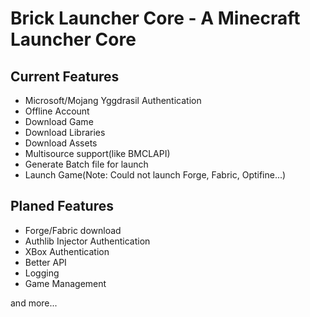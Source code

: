 # Brick Launcher Core - A Minecraft Launcher Core
## Current Features
+ Microsoft/Mojang Yggdrasil Authentication
+ Offline Account
+ Download Game
+ Download Libraries
+ Download Assets
+ Multisource support(like BMCLAPI)
+ Generate Batch file for launch
+ Launch Game(Note: Could not launch Forge, Fabric, Optifine...)
## Planed Features
+ Forge/Fabric download
+ Authlib Injector Authentication
+ XBox Authentication
+ Better API
+ Logging
+ Game Management

and more...
